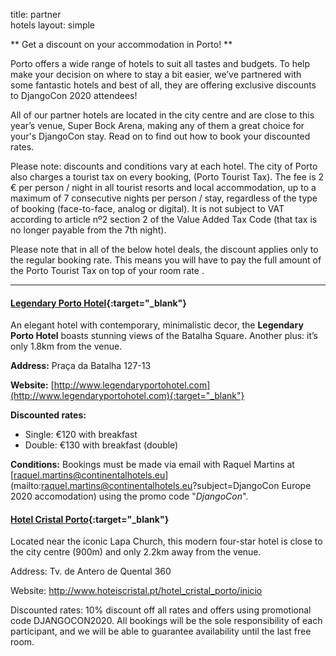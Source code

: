 title: partner<br/> hotels
layout: simple

** Get a discount on your accommodation in Porto! **

Porto offers a wide range of hotels  to suit all tastes and budgets. To help make your decision on where to stay a bit easier, we’ve partnered with some fantastic hotels and best of all, they are offering exclusive discounts to DjangoCon 2020 attendees!

All of our partner hotels are located in the city centre and are close to this year’s venue, Super Bock Arena, making any of them a great choice for your's DjangoCon stay. Read on to find out how to book your discounted rates.

Please note: discounts and conditions vary at each hotel. The city of Porto also charges a tourist tax on every booking, (Porto Tourist Tax). The fee is 2 € per person / night in all tourist resorts and local accommodation, up to a maximum of 7 consecutive nights per person / stay, regardless of the type of booking (face-to-face, analog or digital). It is not subject to VAT according to  article nº2 section 2 of the Value Added Tax Code (that  tax is no longer payable from the 7th night).

Please note that in all of the below hotel deals, the discount applies only to the regular booking rate. This means you will have to pay the full amount of the Porto Tourist Tax on top of your room rate .

<hr/>

#### [Legendary Porto Hotel](http://www.legendaryportohotel.com){:target="_blank"}

An elegant hotel with contemporary, minimalistic decor, the **Legendary Porto Hotel** boasts stunning views of the Batalha Square. Another plus: it’s only 1.8km from the venue.

**Address:** Praça da Batalha 127-13

**Website:** [http://www.legendaryportohotel.com](http://www.legendaryportohotel.com){:target="_blank"}

**Discounted rates:** 

- Single: €120 with breakfast
- Double: €130 with breakfast (double)

**Conditions:** Bookings must be made via email with Raquel Martins at [raquel.martins@continentalhotels.eu](mailto:raquel.martins@continentalhotels.eu?subject=DjangoCon Europe 2020 accomodation) using the promo code "*DjangoCon*".

#### [Hotel Cristal Porto](http://www.http://www.hoteiscristal.pt/hotel_cristal_porto/hotel-contacts.html){:target="_blank"}
Located near the iconic Lapa Church, this modern four-star hotel is close to the city centre (900m) and only 2.2km away from the venue.

Address: Tv. de Antero de Quental 360

Website: http://www.hoteiscristal.pt/hotel_cristal_porto/inicio

Discounted rates: 10% discount off all rates and offers using promotional code DJANGOCON2020.
All bookings will be the sole responsibility of each participant, and we will be able to guarantee availability until the last free room.
